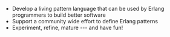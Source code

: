 - Develop a living pattern language that can be used by Erlang programmers to
  build better software
- Support a community wide effort to define Erlang patterns
- Experiment, refine, mature --- and have fun!
